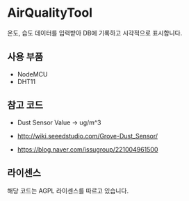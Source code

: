 # AirQualityTool
온도, 습도 데이터를 입력받아 DB에 기록하고 시각적으로 표시합니다.

## 사용 부품

- NodeMCU
- DHT11

## 참고 코드

- Dust Sensor Value -> ug/m^3

- http://wiki.seeedstudio.com/Grove-Dust_Sensor/
- https://blog.naver.com/issugroup/221004961500 

## 라이센스
해당 코드는 AGPL 라이센스를 따르고 있습니다.
